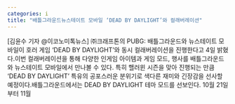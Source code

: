 ```yaml
---
categories: i
title: "배틀그라운드뉴스테이트 모바일 ‘DEAD BY DAYLIGHT’와 컬래버레이션"
---
```

[김윤수 기자 @이코노미톡뉴스] ㈜크래프톤의 PUBG: 배틀그라운드와 뉴스테이트 모바일이 호러 게임 ‘DEAD BY DAYLIGHT’와 동시 컬래버레이션을 진행한다고 4일 밝혔다.이번 컬래버레이션을 통해 다양한 인게임 아이템과 게임 모드, 행사를 배틀그라운드와 뉴스테이트 모바일에서 만나볼 수 있다. 특히 핼러윈 시즌을 맞아 진행되는 만큼 ‘DEAD BY DAYLIGHT’ 특유의 공포스러운 분위기로 색다른 재미와 긴장감을 선사할 예정이다.배틀그라운드에서는 DEAD BY DAYLIGHT 테마 모드를 선보인다. 10월 21일부터 11월
